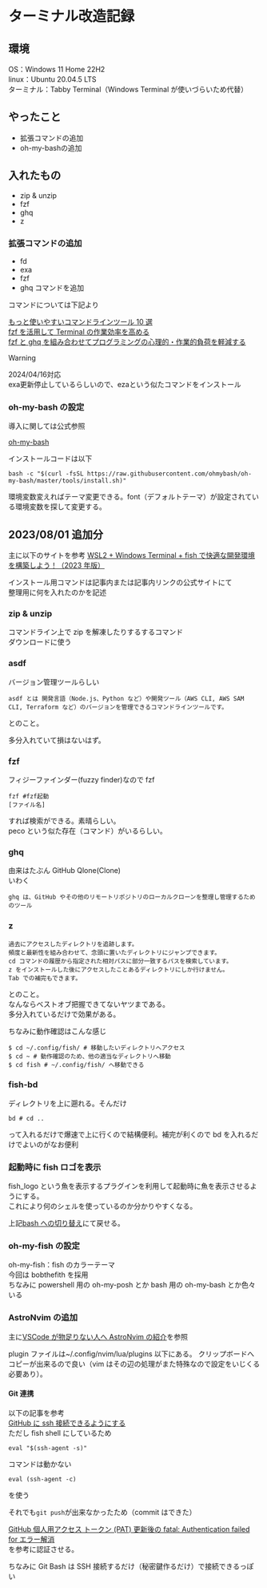 # ターミナル改造記録

## 環境

OS：Windows 11 Home 22H2  
linux：Ubuntu 20.04.5 LTS  
ターミナル：Tabby Terminal（Windows Terminal が使いづらいため代替）

## やったこと

- 拡張コマンドの追加
- oh-my-bashの追加

## 入れたもの

- zip & unzip
- fzf
- ghq
- z

### 拡張コマンドの追加

- fd
- exa
- fzf
- ghq
  コマンドを追加

コマンドについては下記より

[もっと使いやすいコマンドラインツール 10 選](https://zenn.dev/the_exile/articles/5176b7a5c29bce#4.-fd%EF%BC%88find%EF%BC%89)  
[fzf を活用して Terminal の作業効率を高める](https://qiita.com/kamykn/items/aa9920f07487559c0c7e)  
[fzf と ghq を組み合わせてプログラミングの心理的・作業的負荷を軽減する](https://zenn.dev/isana/articles/20210628fzfghq)

> [!warning]
> 2024/04/16対応  
> exa更新停止しているらしいので、ezaという似たコマンドをインストール  

### oh-my-bash の設定

導入に関しては公式参照

[oh-my-bash](https://ohmybash.nntoan.com)  

インストールコードは以下  
```
bash -c "$(curl -fsSL https://raw.githubusercontent.com/ohmybash/oh-my-bash/master/tools/install.sh)"
```
環境変数変えればテーマ変更できる。font（デフォルトテーマ）が設定されている環境変数を探して変更する。  

## 2023/08/01 追加分

主に以下のサイトを参考
[WSL2 + Windows Terminal + fish で快適な開発環境を構築しよう！（2023 年版）](https://qiita.com/irongineer/items/e5462d79bcaa903905b7)

インストール用コマンドは記事内または記事内リンクの公式サイトにて  
整理用に何を入れたのかを記述

### zip & unzip

コマンドライン上で zip を解凍したりするするコマンド  
ダウンロードに使う

### asdf

バージョン管理ツールらしい

```
asdf とは 開発言語（Node.js、Python など）や開発ツール（AWS CLI, AWS SAM CLI, Terraform など）のバージョンを管理できるコマンドラインツールです。
```

とのこと。

多分入れていて損はないはず。

### fzf

フィジーファインダー(fuzzy finder)なので fzf

```
fzf #fzf起動
[ファイル名]
```

すれば検索ができる。素晴らしい。  
peco という似た存在（コマンド）がいるらしい。

### ghq

由来はたぶん GitHub Qlone(Clone)  
いわく

```
ghq は、GitHub やその他のリモートリポジトリのローカルクローンを整理し管理するためのツール
```

### z

```
過去にアクセスしたディレクトリを追跡します。
頻度と最新性を組み合わせて、念頭に置いたディレクトリにジャンプできます。
cd コマンドの履歴から指定された相対パスに部分一致するパスを検索しています。
z をインストールした後にアクセスしたことあるディレクトリにしか行けません。
Tab での補完もできます。
```

とのこと。  
なんならベストオブ把握できてないヤツまである。  
多分入れているだけで効果がある。

ちなみに動作確認はこんな感じ

```
$ cd ~/.config/fish/ # 移動したいディレクトリへアクセス
$ cd ~ # 動作確認のため、他の適当なディレクトリへ移動
$ cd fish # ~/.config/fish/ へ移動できる
```

### fish-bd

ディレクトリを上に遡れる。そんだけ

```
bd # cd ..
```

って入れるだけで爆速で上に行くので結構便利。補完が利くので bd を入れるだけでよいのがなお便利

### 起動時に fish ロゴを表示

fish_logo という魚を表示するプラグインを利用して起動時に魚を表示させるようにする。  
これにより何のシェルを使っているのか分かりやすくなる。

上記[bash への切り替え](#bashへの切り替え)にて戻せる。

### oh-my-fish の設定

oh-my-fish：fish のカラーテーマ  
今回は bobthefith を採用  
ちなみに powershell 用の oh-my-posh とか bash 用の oh-my-bash とか色々いる

### AstroNvim の追加

主に[VSCode が物足りない人へ AstroNvim の紹介](https://zenn.dev/chot/articles/72bc7dfbec3b33)を参照

plugin ファイルは~/.config/nvim/lua/plugins 以下にある。
クリップボードへコピーが出来るので良い（vim はその辺の処理がまた特殊なので設定をいじくる必要あり）。

#### Git 連携

以下の記事を参考  
[GitHub に ssh 接続できるようにする](https://qiita.com/0ta2/items/25c27d447378b13a1ac3)  
ただし fish shell にしているため

```
eval "$(ssh-agent -s)"
```

コマンドは動かない

```
eval (ssh-agent -c)
```

を使う

それでも`git push`が出来なかったため（commit はできた）

[GitHub 個人用アクセス トークン (PAT) 更新後の fatal: Authentication failed for エラー解消](https://zenn.dev/nasubita/articles/00f9ccb988e0a4)  
を参考に認証させる。

ちなみに Git Bash は SSH 接続するだけ（秘密鍵作るだけ）で接続できるっぽい
